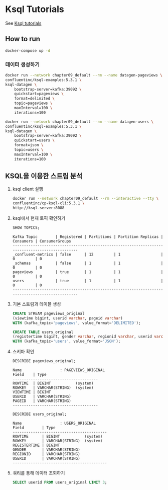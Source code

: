 # Ksql Tutorials

See [Ksql tutorials](https://docs.confluent.io/current/ksql/docs/tutorials/)

## How to run

```bash
docker-compose up -d
```

### 데이터 생성하기

```bash
docker run --network chapter09_default --rm --name datagen-pageviews \
confluentinc/ksql-examples:5.3.1 \
ksql-datagen \
    bootstrap-server=kafka:39092 \
    quickstart=pageviews \
    format=delimited \
    topic=pageviews \
    maxInterval=100 \
    iterations=100
```

```bash
docker run --network chapter09_default --rm --name datagen-users \
confluentinc/ksql-examples:5.3.1 \
ksql-datagen \
    bootstrap-server=kafka:39092 \
    quickstart=users \
    format=json \
    topic=users \
    maxInterval=100 \
    iterations=100
```

## KSQL을 이용한 스트림 분석

1. ksql client 실행

    ```bash
    docker run --network chapter09_default --rm --interactive --tty \
    confluentinc/cp-ksql-cli:5.3.1 \
    http://ksql-server:8088
    ```

2. ksql에서 현재 토픽 확인하기

    ```sql
    SHOW TOPICS;
    ```

    ```
    Kafka Topic        | Registered | Partitions | Partition Replicas | Consumers | ConsumerGroups
    ------------------------------------------------------------------------------------------------
    _confluent-metrics | false      | 12         | 1                  | 0         | 0
    _schemas           | false      | 1          | 1                  | 0         | 0
    pageviews          | true       | 1          | 1                  | 0         | 0
    users              | true       | 1          | 1                  | 0         | 0
    ------------------------------------------------------------------------------------------------
    ```

3. 기본 스트림과 테이블 생성

    ```sql
    CREATE STREAM pageviews_original
    (viewtime bigint, userid varchar, pageid varchar)
    WITH (kafka_topic='pageviews', value_format='DELIMITED');
    ```

    ```sql
    CREATE TABLE users_original
    (registertime bigint, gender varchar, regionid varchar, userid varchar)
    WITH (kafka_topic='users', value_format='JSON');
    ```

4. 스키마 확인

    ```sql
    DESCRIBE pageviews_original;
    ```

    ```
    Name                 : PAGEVIEWS_ORIGINAL
    Field    | Type
    --------------------------------------
    ROWTIME  | BIGINT           (system)
    ROWKEY   | VARCHAR(STRING)  (system)
    VIEWTIME | BIGINT
    USERID   | VARCHAR(STRING)
    PAGEID   | VARCHAR(STRING)
    --------------------------------------
    ```

    ```sql
    DESCRIBE users_original;
    ```

    ```
    Name                 : USERS_ORIGINAL
    Field        | Type
    ------------------------------------------
    ROWTIME      | BIGINT           (system)
    ROWKEY       | VARCHAR(STRING)  (system)
    REGISTERTIME | BIGINT
    GENDER       | VARCHAR(STRING)
    REGIONID     | VARCHAR(STRING)
    USERID       | VARCHAR(STRING)
    ------------------------------------------
    ```

3. 쿼리를 통해 데이터 조회하기

    ```sql
    SELECT userid FROM users_original LIMIT 3;
    ```
